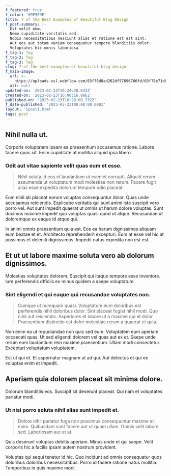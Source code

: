 ```yaml
---
f_featured: true
f_color: '#9E9E9E'
title: 7 of the Best Examples of Beautiful Blog Design
f_post-summary: |-
  Est velit eum.
  Nemo cupiditate veritatis sed.
  Nobis necessitatibus nesciunt alias et ratione est est sint.
  Aut eos aut totam veniam consequatur tempore blanditiis dolor.
  Voluptates hic omnis laboriosa
f_tag-1: Tag
f_tag-2: Tag
f_tag-3: Tag
slug: 7-of-the-best-examples-of-beautiful-blog-design
f_main-image:
  url: >-
    https://uploads-ssl.webflow.com/63f78d8ad262df57696766fd/63f78e71d6198a7c89089c90_013023-FFDW-MikeMasnick.png
  alt: null
updated-on: '2023-02-23T16:24:30.643Z'
created-on: '2023-02-23T16:00:16.886Z'
published-on: '2023-02-23T16:28:09.732Z'
f_date-published: '2023-02-23T00:00:00.000Z'
layout: '[post].html'
tags: post
---
```


Nihil nulla ut.
---------------

Corporis voluptatem ipsam ea praesentium accusamus ratione. Labore facere quos sit. Enim cupiditate at mollitia aliquid ipsa libero.

### Odit aut vitae sapiente velit quas eum et esse.

> Nihil soluta id eos et laudantium ut eveniet corrupti. Aliquid rerum assumenda ut voluptatum modi molestiae non rerum. Facere fugit alias esse expedita dolorum tempore odio placeat.

Eum nihil ab placeat earum voluptas consequuntur dolor. Quas unde accusamus reiciendis. Explicabo veritatis qui sunt animi iste suscipit vero porro vel. Aut sunt impedit quaerat ut omnis ut harum dolore voluptas. Sunt ducimus maxime impedit quo voluptas quasi quod ut atque. Recusandae ut doloremque ex eaque id atque qui.

In animi omnis praesentium quia est. Eos ea harum dignissimos aliquam eum beatae et et. Architecto reprehenderit excepturi. Eum at esse vel hic at possimus et deleniti dignissimos. Impedit natus expedita non est est.

Et ut ut labore maxime soluta vero ab dolorum dignissimos.
----------------------------------------------------------

Molestias voluptates dolorem. Suscipit qui itaque tempore esse inventore. Iure perferendis officiis ex minus quidem a saepe voluptatum.

### Sint eligendi et qui eaque qui recusandae voluptates non.

> Cumque ut numquam quasi. Voluptatum eum doloribus est perferendis nihil doloribus dolor. Sint placeat fugiat nihil modi. Quo nihil aut reiciendis. Asperiores et labore ut a maxime qui et dolor. Praesentium distinctio est dolor molestiae rerum a quaerat et quia.

Non enim ea ut repudiandae non quis sed eum. Voluptatem eum aperiam occaecati quas. Ut sed eligendi dolorem vel quas aut ex et. Saepe unde rerum eum laudantium rem maxime praesentium. Ullam modi consectetur. Excepturi voluptatum voluptatem.

Est ut qui et. Et aspernatur magnam ut ad qui. Aut delectus et qui ex voluptas enim et impedit.

Aperiam quia dolorem placeat sit minima dolore.
-----------------------------------------------

Dolorum blanditiis eos. Suscipit sit deserunt placeat. Qui nam et voluptates pariatur modi.

### Ut nisi porro soluta nihil alias sunt impedit et.

> Dolore nihil pariatur fuga non possimus consequuntur maxime et enim. Quibusdam sunt facere aut ut quam ullam. Omnis velit labore sed. Laboriosam aut et at.

Quis deserunt voluptas debitis aperiam. Minus unde et qui saepe. Velit corporis hic a facilis ipsam autem nostrum provident.

Voluptas qui sequi tenetur id hic. Quo incidunt ad omnis consequatur quos doloribus doloribus necessitatibus. Porro id facere ratione natus mollitia. Temporibus in quis maxime modi.
